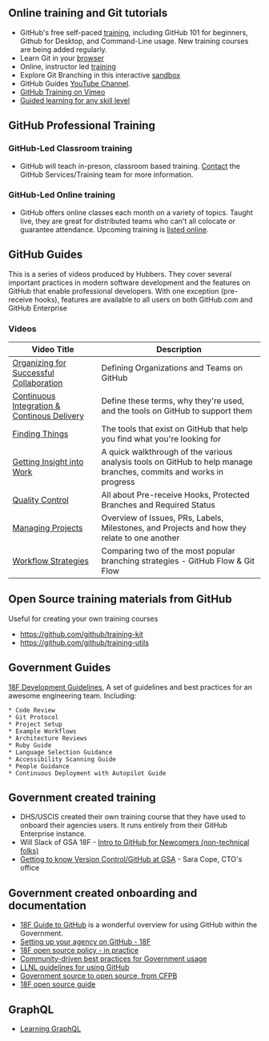 ## Online training and Git tutorials
* GitHub's free self-paced [training](https://github.github.io/on-demand), including GitHub 101 for beginners, Github for Desktop, and Command-Line usage. New training courses are being added regularly.
* Learn Git in your [browser](https://try.github.io/)
* Online, instructor led [training](https://services.github.com/training/)
* Explore Git Branching in this interactive [sandbox](http://learngitbranching.js.org/)
* GitHub Guides [YouTube Channel](https://www.youtube.com/c/githubguides). 
* [GitHub Training on Vimeo](https://vimeo.com/channels/797771)
* [Guided learning for any skill level](https://services.github.com/resources/learning-path/)

## GitHub Professional Training
### GitHub-Led Classroom training
* GitHub will teach in-preson, classroom based training. [Contact](https://services.github.com/contact/) the GitHub Services/Training team for more information.
### GitHub-Led Online training
* GitHub offers online classes each month on a variety of topics. Taught live, they are great for distributed teams who can't all colocate or guarantee attendance. Upcoming training is [listed online](https://services.github.com/training/#public).

## GitHub Guides
This is a series of videos produced by Hubbers. They cover several important practices in modern software development and the features on GitHub that enable professional developers. With one exception (pre-receive hooks), features are available to all users on both GitHub.com and GitHub Enterprise

### Videos
| Video Title | Description |
|--|--|
| [Organizing for Successful Collaboration](https://vimeo.com/179075921/a774e76f4f) | Defining Organizations and Teams on GitHub |
| [Continuous Integration & Continous Delivery](https://youtu.be/xSv_m3KhUO8) | Define these terms, why they're used, and the tools on GitHub to support them |
| [Finding Things](https://youtu.be/F1ss7Lv15cw) | The tools that exist on GitHub that help you find what you're looking for |
| [Getting Insight into Work](https://youtu.be/wq1LGr2j1Fw) | A quick walkthrough of the various analysis tools on GitHub to help manage branches, commits and works in progress |
| [Quality Control](https://youtu.be/gJDtC_tp5w4) | All about Pre-receive Hooks, Protected Branches and Required Status |
| [Managing Projects](https://youtu.be/nI5VdsVl0FM) | Overview of Issues, PRs, Labels, Milestones, and Projects and how they relate to one another |
| [Workflow Strategies](https://youtu.be/aJnFGMclhU8) | Comparing two of the most popular branching strategies - GitHub Flow & Git Flow |

## Open Source training materials from GitHub
Useful for creating your own training courses
* https://github.com/github/training-kit
* https://github.com/github/training-utils

## Government Guides
[18F Development Guidelines](https://github.com/18F/development-guide), A set of guidelines and best practices for an awesome engineering team. Including:
```
* Code Review
* Git Protocol
* Project Setup
* Example Workflows
* Architecture Reviews
* Ruby Guide
* Language Selection Guidance
* Accessibility Scanning Guide
* People Guidance
* Continuous Deployment with Autopilot Guide
```

## Government created training
* DHS/USCIS created their own training course that they have used to onboard their agencies users. It runs entirely from their GitHub Enterprise instance.
* Will Slack of GSA 18F - [Intro to GitHub for Newcomers (non-technical folks)](https://youtu.be/uNa9GOtM6NE) 
* [Getting to know Version Control/GitHub at GSA](https://saracope.github.io/github-techtalk/) - Sara Cope, CTO's office

## Government created onboarding and documentation
* [18F Guide to GitHub](https://handbook.18f.gov/github/) is a wonderful overview for using GitHub within the Government.
* [Setting up your agency on GitHub - 18F](https://pages.18f.gov/open-source-program/setting-up-github/)
* [18F open source policy - in practice](https://github.com/18F/open-source-policy/blob/master/practice.md)
* [Community-driven best practices for Government usage](http://government.github.io/best-practices/)
* [LLNL guidelines for using GitHub](https://software.llnl.gov/about/using-github/)
* [Government source to open source, from CFPB](https://github.com/cfpb/open-source-checklist)
* [18F open source guide](https://open-source-guide.18f.gov/)

## GraphQL
- [Learning GraphQL](https://learngraphql.com/)

